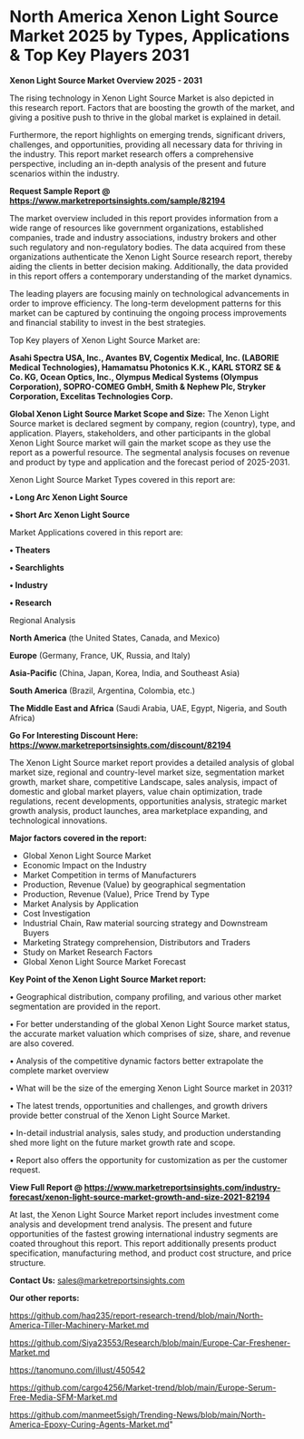 # North America Xenon Light Source Market 2025 by Types, Applications & Top Key Players 2031

<Strong> Xenon Light Source Market Overview 2025 - 2031</strong>

The rising technology in Xenon Light Source Market is also depicted in this research report. Factors that are boosting the growth of the market, and giving a positive push to thrive in the global market is explained in detail.

Furthermore, the report highlights on emerging trends, significant drivers, challenges, and opportunities, providing all necessary data for thriving in the industry. This report market research offers a comprehensive perspective, including an in-depth analysis of the present and future scenarios within the industry.

<strong>Request Sample Report @ <a href=https://www.marketreportsinsights.com/sample/82194>https://www.marketreportsinsights.com/sample/82194</a></strong>

The market overview included in this report provides information from a wide range of resources like government organizations, established companies, trade and industry associations, industry brokers and other such regulatory and non-regulatory bodies. The data acquired from these organizations authenticate the Xenon Light Source research report, thereby aiding the clients in better decision making. Additionally, the data provided in this report offers a contemporary understanding of the market dynamics.

The leading players are focusing mainly on technological advancements in order to improve efficiency. The long-term development patterns for this market can be captured by continuing the ongoing process improvements and financial stability to invest in the best strategies.

Top Key players of Xenon Light Source Market are:

<strong>Asahi Spectra USA, Inc., Avantes BV, Cogentix Medical, Inc. (LABORIE Medical Technologies), Hamamatsu Photonics K.K., KARL STORZ SE & Co. KG, Ocean Optics, Inc., Olympus Medical Systems (Olympus Corporation), SOPRO-COMEG GmbH, Smith & Nephew Plc, Stryker Corporation, Excelitas Technologies Corp.</strong>

<strong><b>Global Xenon Light Source Market Scope and Size:</b></strong>
The Xenon Light Source market is declared segment by company, region (country), type, and application. Players, stakeholders, and other participants in the global Xenon Light Source market will gain the market scope as they use the report as a powerful resource. The segmental analysis focuses on revenue and product by type and application and the forecast period of 2025-2031.

Xenon Light Source Market Types covered in this report are:

<strong>• Long Arc Xenon Light Source

• Short Arc Xenon Light Source</strong>

Market Applications covered in this report are:

<strong>• Theaters

• Searchlights

• Industry

• Research</strong> 

Regional Analysis

<strong>North America</strong> (the United States, Canada, and Mexico)

<strong>Europe</strong> (Germany, France, UK, Russia, and Italy)

<strong>Asia-Pacific</strong> (China, Japan, Korea, India, and Southeast Asia)

<strong>South America</strong> (Brazil, Argentina, Colombia, etc.)

<strong>The Middle East and Africa</strong> (Saudi Arabia, UAE, Egypt, Nigeria, and South Africa)

<strong>Go For Interesting Discount Here: <a href=https://www.marketreportsinsights.com/discount/82194>https://www.marketreportsinsights.com/discount/82194</a></strong>

The Xenon Light Source market report provides a detailed analysis of global market size, regional and country-level market size, segmentation market growth, market share, competitive Landscape, sales analysis, impact of domestic and global market players, value chain optimization, trade regulations, recent developments, opportunities analysis, strategic market growth analysis, product launches, area marketplace expanding, and technological innovations.

<strong><b>Major factors covered in the report:</b></strong>
<ul>
  <li>Global Xenon Light Source Market </li>
  <li>Economic Impact on the Industry</li>
  <li>Market Competition in terms of Manufacturers</li>
  <li>Production, Revenue (Value) by geographical segmentation</li>
  <li>Production, Revenue (Value), Price Trend by Type</li>
  <li>Market Analysis by Application</li>
  <li>Cost Investigation</li>
  <li>Industrial Chain, Raw material sourcing strategy and Downstream Buyers</li>
  <li>Marketing Strategy comprehension, Distributors and Traders</li>
  <li>Study on Market Research Factors</li>
  <li>Global Xenon Light Source Market Forecast</li>
</ul>

<strong><b>Key Point of the Xenon Light Source Market report:</b></strong>

• Geographical distribution, company profiling, and various other market segmentation are provided in the report.

• For better understanding of the global Xenon Light Source market status, the accurate market valuation which comprises of size, share, and revenue are also covered.

• Analysis of the competitive dynamic factors better extrapolate the complete market overview

• What will be the size of the emerging Xenon Light Source market in 2031?

• The latest trends, opportunities and challenges, and growth drivers provide better construal of the Xenon Light Source Market.

• In-detail industrial analysis, sales study, and production understanding shed more light on the future market growth rate and scope.

• Report also offers the opportunity for customization as per the customer request.

<strong><b>View Full Report @ <a href=https://www.marketreportsinsights.com/industry-forecast/xenon-light-source-market-growth-and-size-2021-82194>https://www.marketreportsinsights.com/industry-forecast/xenon-light-source-market-growth-and-size-2021-82194</a></b></strong>


At last, the Xenon Light Source Market report includes investment come analysis and development trend analysis. The present and future opportunities of the fastest growing international industry segments are coated throughout this report. This report additionally presents product specification, manufacturing method, and product cost structure, and price structure.

<strong>Contact Us:</strong>
sales@marketreportsinsights.com

<strong>Our other reports:</strong>

<a href=https://github.com/haq235/report-research-trend/blob/main/North-America-Tiller-Machinery-Market.md>https://github.com/haq235/report-research-trend/blob/main/North-America-Tiller-Machinery-Market.md</a>

<a href=https://github.com/Siya23553/Research/blob/main/Europe-Car-Freshener-Market.md>https://github.com/Siya23553/Research/blob/main/Europe-Car-Freshener-Market.md</a>

<a href=https://tanomuno.com/illust/450542>https://tanomuno.com/illust/450542</a>

<a href=https://github.com/cargo4256/Market-trend/blob/main/Europe-Serum-Free-Media-SFM-Market.md>https://github.com/cargo4256/Market-trend/blob/main/Europe-Serum-Free-Media-SFM-Market.md</a>

<a href=https://github.com/manmeet5sigh/Trending-News/blob/main/North-America-Epoxy-Curing-Agents-Market.md>https://github.com/manmeet5sigh/Trending-News/blob/main/North-America-Epoxy-Curing-Agents-Market.md</a>"
